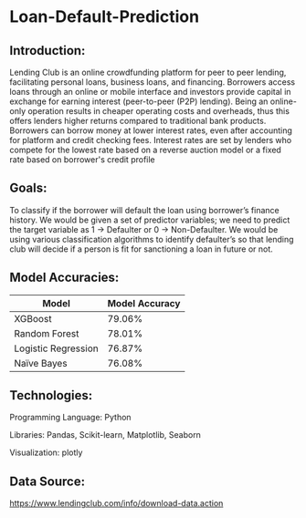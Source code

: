 # Loan-Default-Prediction

## Introduction:

Lending Club is an online crowdfunding platform for peer to peer lending, facilitating personal loans, business loans, and financing. Borrowers access loans through an online or mobile interface and investors provide capital in exchange for earning interest (peer-to-peer (P2P) lending). Being an online-only operation results in cheaper operating costs and overheads, thus this offers lenders higher returns compared to traditional bank products. Borrowers can borrow money at lower interest rates, even after accounting for platform and credit checking fees. Interest rates are set by lenders who compete for the lowest rate based on a reverse auction model or a fixed rate based on borrower's credit profile

## Goals:

To classify if the borrower will default the loan using borrower’s finance history. We would be given a set of predictor variables; we need to predict the target variable as 1 -> Defaulter or 0 -> Non-Defaulter.
We would be using various classification algorithms to identify defaulter’s so that lending club will decide if a person is fit for sanctioning a loan in future or not.

## Model Accuracies:


| Model               | Model	Accuracy|
| -------------       |-------------  | 
| XGBoost             | 79.06%        | 
| Random Forest       | 78.01%        | 
| Logistic Regression | 76.87%        | 
| Naïve Bayes         | 76.08%        | 


## Technologies:

Programming Language: Python

Libraries: Pandas, Scikit-learn, Matplotlib, Seaborn

Visualization: plotly


## Data Source:

https://www.lendingclub.com/info/download-data.action
 
